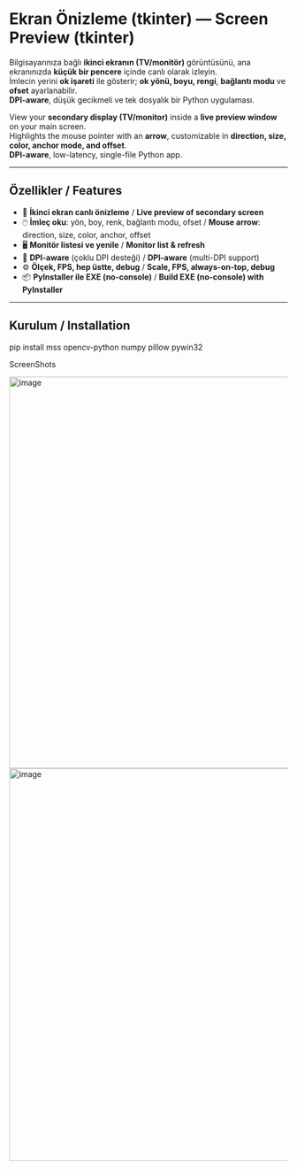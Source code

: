 # Ekran Önizleme (tkinter) — Screen Preview (tkinter)

Bilgisayarınıza bağlı **ikinci ekranın (TV/monitör)** görüntüsünü, ana ekranınızda **küçük bir pencere** içinde canlı olarak izleyin.  
İmlecin yerini **ok işareti** ile gösterir; **ok yönü, boyu, rengi**, **bağlantı modu** ve **ofset** ayarlanabilir.  
**DPI-aware**, düşük gecikmeli ve tek dosyalık bir Python uygulaması.

View your **secondary display (TV/monitor)** inside a **live preview window** on your main screen.  
Highlights the mouse pointer with an **arrow**, customizable in **direction, size, color, anchor mode, and offset**.  
**DPI-aware**, low-latency, single-file Python app.

---

## Özellikler / Features
- 🔎 **İkinci ekran canlı önizleme** / **Live preview of secondary screen**
- 🖱️ **İmleç oku**: yön, boy, renk, bağlantı modu, ofset / **Mouse arrow**: direction, size, color, anchor, offset
- 🖥️ **Monitör listesi ve yenile** / **Monitor list & refresh**
- 📐 **DPI-aware** (çoklu DPI desteği) / **DPI-aware** (multi-DPI support)
- ⚙️ **Ölçek, FPS, hep üstte, debug** / **Scale, FPS, always-on-top, debug**
- 📦 **PyInstaller ile EXE (no-console)** / **Build EXE (no-console) with PyInstaller**

---

## Kurulum / Installation
pip install mss opencv-python numpy pillow pywin32

ScreenShots

<img width="1117" height="708" alt="image" src="https://github.com/user-attachments/assets/f3e6598a-66a5-4cc6-b0b6-47ac5027c4a1" />

<img width="1121" height="710" alt="image" src="https://github.com/user-attachments/assets/ab8d12bc-a4e0-4830-822f-4c0f254c3408" />

